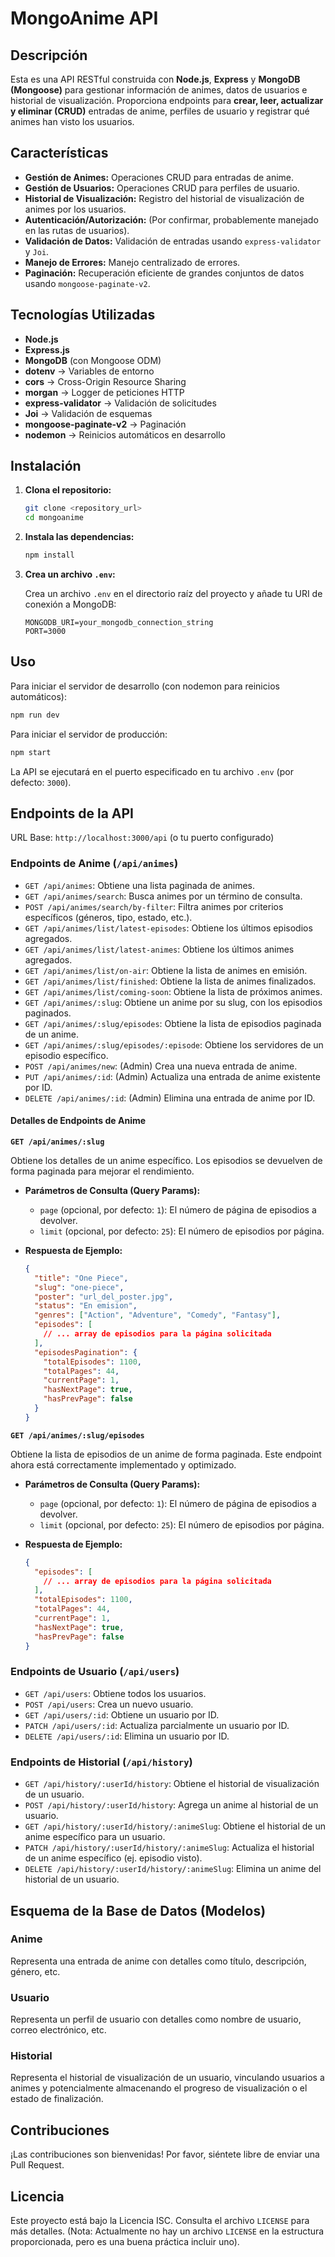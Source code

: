 # MongoAnime API

## Descripción

Esta es una API RESTful construida con **Node.js**, **Express** y **MongoDB (Mongoose)** para gestionar información de animes, datos de usuarios e historial de visualización.
Proporciona endpoints para **crear, leer, actualizar y eliminar (CRUD)** entradas de anime, perfiles de usuario y registrar qué animes han visto los usuarios.

## Características

- **Gestión de Animes:** Operaciones CRUD para entradas de anime.
- **Gestión de Usuarios:** Operaciones CRUD para perfiles de usuario.
- **Historial de Visualización:** Registro del historial de visualización de animes por los usuarios.
- **Autenticación/Autorización:** (Por confirmar, probablemente manejado en las rutas de usuarios).
- **Validación de Datos:** Validación de entradas usando `express-validator` y `Joi`.
- **Manejo de Errores:** Manejo centralizado de errores.
- **Paginación:** Recuperación eficiente de grandes conjuntos de datos usando `mongoose-paginate-v2`.

## Tecnologías Utilizadas

- **Node.js**
- **Express.js**
- **MongoDB** (con Mongoose ODM)
- **dotenv** → Variables de entorno
- **cors** → Cross-Origin Resource Sharing
- **morgan** → Logger de peticiones HTTP
- **express-validator** → Validación de solicitudes
- **Joi** → Validación de esquemas
- **mongoose-paginate-v2** → Paginación
- **nodemon** → Reinicios automáticos en desarrollo

## Instalación

1.  **Clona el repositorio:**

    ```bash
    git clone <repository_url>
    cd mongoanime
    ```

2.  **Instala las dependencias:**

    ```bash
    npm install
    ```

3.  **Crea un archivo `.env`:**

    Crea un archivo `.env` en el directorio raíz del proyecto y añade tu URI de conexión a MongoDB:

    ```
    MONGODB_URI=your_mongodb_connection_string
    PORT=3000
    ```



## Uso

Para iniciar el servidor de desarrollo (con nodemon para reinicios automáticos):

```bash
npm run dev
```

Para iniciar el servidor de producción:

```bash
npm start
```

La API se ejecutará en el puerto especificado en tu archivo `.env` (por defecto: `3000`).

## Endpoints de la API

URL Base: `http://localhost:3000/api` (o tu puerto configurado)

### Endpoints de Anime (`/api/animes`)

*   `GET /api/animes`: Obtiene una lista paginada de animes.
*   `GET /api/animes/search`: Busca animes por un término de consulta.
*   `POST /api/animes/search/by-filter`: Filtra animes por criterios específicos (géneros, tipo, estado, etc.).
*   `GET /api/animes/list/latest-episodes`: Obtiene los últimos episodios agregados.
*   `GET /api/animes/list/latest-animes`: Obtiene los últimos animes agregados.
*   `GET /api/animes/list/on-air`: Obtiene la lista de animes en emisión.
*   `GET /api/animes/list/finished`: Obtiene la lista de animes finalizados.
*   `GET /api/animes/list/coming-soon`: Obtiene la lista de próximos animes.
*   `GET /api/animes/:slug`: Obtiene un anime por su slug, con los episodios paginados.
*   `GET /api/animes/:slug/episodes`: Obtiene la lista de episodios paginada de un anime.
*   `GET /api/animes/:slug/episodes/:episode`: Obtiene los servidores de un episodio específico.
*   `POST /api/animes/new`: (Admin) Crea una nueva entrada de anime.
*   `PUT /api/animes/:id`: (Admin) Actualiza una entrada de anime existente por ID.
*   `DELETE /api/animes/:id`: (Admin) Elimina una entrada de anime por ID.

#### Detalles de Endpoints de Anime

**`GET /api/animes/:slug`**

Obtiene los detalles de un anime específico. Los episodios se devuelven de forma paginada para mejorar el rendimiento.

*   **Parámetros de Consulta (Query Params):**
    *   `page` (opcional, por defecto: `1`): El número de página de episodios a devolver.
    *   `limit` (opcional, por defecto: `25`): El número de episodios por página.

*   **Respuesta de Ejemplo:**

    ```json
    {
      "title": "One Piece",
      "slug": "one-piece",
      "poster": "url_del_poster.jpg",
      "status": "En emision",
      "genres": ["Action", "Adventure", "Comedy", "Fantasy"],
      "episodes": [
        // ... array de episodios para la página solicitada
      ],
      "episodesPagination": {
        "totalEpisodes": 1100,
        "totalPages": 44,
        "currentPage": 1,
        "hasNextPage": true,
        "hasPrevPage": false
      }
    }
    ```

**`GET /api/animes/:slug/episodes`**

Obtiene la lista de episodios de un anime de forma paginada. Este endpoint ahora está correctamente implementado y optimizado.

*   **Parámetros de Consulta (Query Params):**
    *   `page` (opcional, por defecto: `1`): El número de página de episodios a devolver.
    *   `limit` (opcional, por defecto: `25`): El número de episodios por página.

*   **Respuesta de Ejemplo:**

    ```json
    {
      "episodes": [
        // ... array de episodios para la página solicitada
      ],
      "totalEpisodes": 1100,
      "totalPages": 44,
      "currentPage": 1,
      "hasNextPage": true,
      "hasPrevPage": false
    }
    ```

### Endpoints de Usuario (`/api/users`)

*   `GET /api/users`: Obtiene todos los usuarios.
*   `POST /api/users`: Crea un nuevo usuario.
*   `GET /api/users/:id`: Obtiene un usuario por ID.
*   `PATCH /api/users/:id`: Actualiza parcialmente un usuario por ID.
*   `DELETE /api/users/:id`: Elimina un usuario por ID.

### Endpoints de Historial (`/api/history`)

*   `GET /api/history/:userId/history`: Obtiene el historial de visualización de un usuario.
*   `POST /api/history/:userId/history`: Agrega un anime al historial de un usuario.
*   `GET /api/history/:userId/history/:animeSlug`: Obtiene el historial de un anime específico para un usuario.
*   `PATCH /api/history/:userId/history/:animeSlug`: Actualiza el historial de un anime específico (ej. episodio visto).
*   `DELETE /api/history/:userId/history/:animeSlug`: Elimina un anime del historial de un usuario.

## Esquema de la Base de Datos (Modelos)

### Anime

Representa una entrada de anime con detalles como título, descripción, género, etc.

### Usuario

Representa un perfil de usuario con detalles como nombre de usuario, correo electrónico, etc.

### Historial

Representa el historial de visualización de un usuario, vinculando usuarios a animes y potencialmente almacenando el progreso de visualización o el estado de finalización.

## Contribuciones

¡Las contribuciones son bienvenidas! Por favor, siéntete libre de enviar una Pull Request.

## Licencia

Este proyecto está bajo la Licencia ISC. Consulta el archivo `LICENSE` para más detalles. (Nota: Actualmente no hay un archivo `LICENSE` en la estructura proporcionada, pero es una buena práctica incluir uno).
